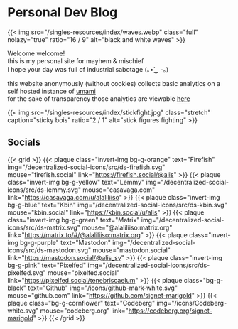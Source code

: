 ---
---
# Personal Dev Blog

{{< img src="/singles-resources/index/waves.webp" class="full" nolazy="true" ratio="16 / 9" alt="black and white waves" >}}

Welcome welcome!  
this is my personal site for mayhem & mischief  
I hope your day was full of industrial sabotage (｡•̀‿ -｡)

this website anonymously (without cookies) collects basic analytics on a self hosted instance of [umami](https://umami.is/)  
for the sake of transparency those analytics are viewable [here](https://data-sb-v-analytics.anhack.com/share/3SKpsTgESfggNkdM/anhack)

{{< img src="/singles-resources/index/stickfight.jpg" class="stretch" caption="sticky bois" ratio="2 / 1" alt="stick figures fighting" >}}

## Socials
{{< grid >}}
{{< plaque class="invert-img bg-g-orange" text="Firefish" img="/decentralized-social-icons/src/ds-firefish.svg" mouse="firefish.social" link="https://firefish.social/@alis" >}}
{{< plaque class="invert-img bg-g-yellow" text="Lemmy"    img="/decentralized-social-icons/src/ds-lemmy.svg"    mouse="casavaga.com"    link="https://casavaga.com/u/alaliliiso" >}}
{{< plaque class="invert-img bg-g-blue"   text="Kbin"     img="/decentralized-social-icons/src/ds-kbin.svg"     mouse="kbin.social"     link="https://kbin.social/u/alis" >}}
{{< plaque class="invert-img bg-g-green"  text="Matrix"   img="/decentralized-social-icons/src/ds-matrix.svg"   mouse="@alaliliiso:matrix.org" link="https://matrix.to/#/@alaliliiso:matrix.org" >}}
{{< plaque class="invert-img bg-g-purple" text="Mastodon" img="/decentralized-social-icons/src/ds-mastodon.svg" mouse="mastodon.social" link="https://mastodon.social/@alis_sy" >}}
{{< plaque class="invert-img bg-g-pink"   text="Pixelfed" img="/decentralized-social-icons/src/ds-pixelfed.svg" mouse="pixelfed.social" link="https://pixelfed.social/tenebriscaelum" >}}
{{< plaque class="bg-g-black"             text="Github"   img="/icons/github-mark-white.svg"                    mouse="github.com"      link="https://github.com/signet-marigold" >}}
{{< plaque class="bg-g-cornflower"        text="Codeberg" img="/icons/Codeberg-white.svg"                       mouse="codeberg.org"    link="https://codeberg.org/signet-marigold" >}}
{{< /grid >}}
